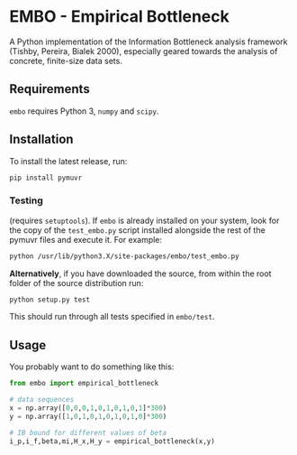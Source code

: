# EMBO - Empirical Bottleneck

A Python implementation of the Information Bottleneck analysis
framework (Tishby, Pereira, Bialek 2000), especially geared towards
the analysis of concrete, finite-size data sets.

## Requirements

`embo` requires Python 3, `numpy` and `scipy`.

## Installation
To install the latest release, run:
``` bash
pip install pymuvr
```

### Testing
(requires `setuptools`). If `embo` is already installed on your
system, look for the copy of the ``test_embo.py`` script installed
alongside the rest of the pymuvr files and execute it. For example:

``` bash
python /usr/lib/python3.X/site-packages/embo/test_embo.py
```

**Alternatively**, if you have downloaded the source, from within the
root folder of the source distribution run:

``` bash
python setup.py test
```

This should run through all tests specified in `embo/test`.

## Usage

You probably want to do something like this:
``` python
from embo import empirical_bottleneck

# data sequences
x = np.array([0,0,0,1,0,1,0,1,0,1]*300)
y = np.array([1,0,1,0,1,0,1,0,1,0]*300)

# IB bound for different values of beta
i_p,i_f,beta,mi,H_x,H_y = empirical_bottleneck(x,y)
```
